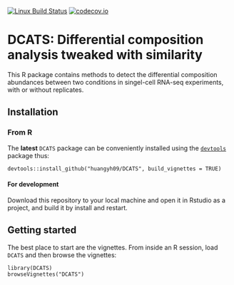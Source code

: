 [![Linux Build Status](https://travis-ci.org/huangyh09/DCATS.svg?branch=master)](https://travis-ci.org/huangyh09/DCATS)
[![codecov.io](https://codecov.io/github/huangyh09/DCATS/coverage.svg?branch=master)](https://codecov.io/github/huangyh09/DCATS/?branch=master)

# DCATS: Differential composition analysis tweaked with similarity

This R package contains methods to detect the differential composition 
abundances between two conditions in singel-cell RNA-seq experiments, with or 
without replicates.

## Installation

### From R

The **latest** `DCATS` package can be conveniently installed using the
[`devtools`](https://www.rstudio.com/products/rpackages/devtools/) package thus:

```{R}
devtools::install_github("huangyh09/DCATS", build_vignettes = TRUE)
```

#### For development

Download this repository to your local machine and open it in Rstudio as a 
project, and build it by install and restart.


## Getting started

The best place to start are the vignettes. From inside an R session, load 
`DCATS` and then browse the vignettes:

```{r}
library(DCATS)
browseVignettes("DCATS")
```



